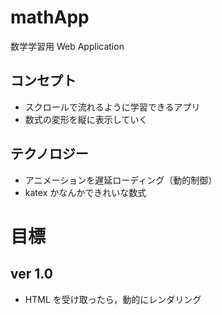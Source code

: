 # mathApp
数学学習用 Web Application

## コンセプト
- スクロールで流れるように学習できるアプリ
- 数式の変形を縦に表示していく


## テクノロジー
- アニメーションを遅延ローディング（動的制御）
- katex かなんかできれいな数式

# 目標
## ver 1.0
- HTML を受け取ったら，動的にレンダリング

